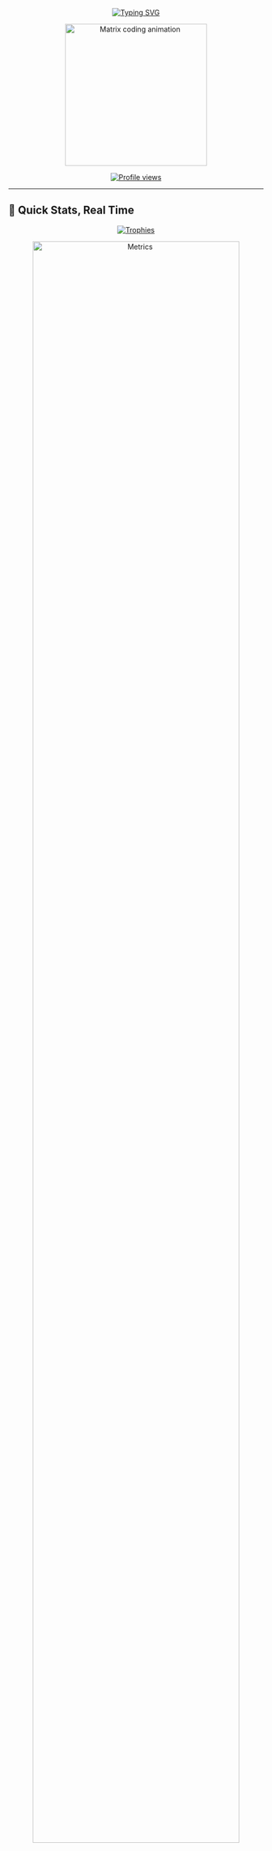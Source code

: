 <!-- ──────────────────────────────────────────────────────────────────────────────
     README v2 — Interactive / Animated Edition for Shriram Rai
     ────────────────────────────────────────────────────────────────────────────── -->

<!-- Typing-effect headline (DenverCoder1/readme-typing-svg) -->
<p align="center">
  <a href="https://git.io/typing-svg">
    <img src="https://readme-typing-svg.demolab.com?font=Fira+Code&weight=700&size=28&pause=1000&color=F78C6B&center=true&vCenter=true&repeat=true&width=900&lines=नमस्ते%2C+I%E2%80%99m+Shriram+Rai!;Full-Stack+Developer;SaaS+Maker+%26+Problem+Solver" alt="Typing SVG"/>
  </a>
</p>

<!-- 3-D Matrix-style coding GIF -->
<p align="center">
  <img src="https://media.giphy.com/media/v1.Y2lkPTc5MGI3NjExMmMwYjdjMWVmZGFlZmExOGQ4ZmRlYzI5Y2NiZDcyYzcwNzMyOWNiZiZjdD1n/26n7b7PjSOZJwVCmY/giphy.gif"
       alt="Matrix coding animation" width="280"/>
</p>

<p align="center">
  <a href="https://komarev.com/ghpvc/?username=Shriram-Rai&style=flat-square&color=brightgreen">
    <img src="https://komarev.com/ghpvc/?username=Shriram-Rai&style=flat-square&color=brightgreen" alt="Profile views"/>
  </a>
</p>

---

## 🎯 Quick Stats, Real Time

<!-- GitHub Trophy (ryo-ma/github-profile-trophy) -->
<p align="center">
  <a href="https://github.com/ryo-ma/github-profile-trophy">
    <img src="https://github-profile-trophy.vercel.app/?username=Shriram-Rai&theme=algolia&no-frame=true&row=1&title=Stars,Followers,Commits,Repositories" alt="Trophies"/>
  </a>
</p>

<!-- lowlighter/metrics  super-card (make sure you run the Action!) -->
<p align="center">
  <img src="https://raw.githubusercontent.com/Shriram-Rai/Shriram-Rai/master/metrics-habits.svg" alt="Metrics" width="90%"/>
</p>

<!-- Activity-graph (Ashutosh00710/github-readme-activity-graph) -->
<p align="center">
  <img src="https://github-readme-activity-graph.vercel.app/graph?username=Shriram-Rai&theme=rogue" alt="Activity Graph"/>
</p>

<!-- Stats + Streak side-by-side -->
<p align="center">
  <img src="https://github-readme-stats.vercel.app/api?username=Shriram-Rai&show_icons=true&theme=tokyonight&hide_border=true"  width="45%" />
  <img src="https://streak-stats.demolab.com?user=Shriram-Rai&theme=tokyonight&border_radius=5" width="45%" />
</p>

<!-- Top languages as donut 🔥 -->
<p align="center">
  <img src="https://github-readme-stats.vercel.app/api/top-langs/?username=Shriram-Rai&layout=donut&hide=html&theme=tokyonight" width="45%"/>
</p>

---

## 🐍 Contribution Snake 2.0

<p align="center">
  <!-- Generated nightly by Platane/snk -->
  <img src="https://github.com/Shriram-Rai/Shriram-Rai/raw/output/github-contribution-grid-snake-dark.svg" alt="Contribution snake animation"/>
</p>

---

## 💬 About Me
```text
🔭  I’m building SaaS prototypes + dev-tools side-projects  
🧩  Languages I enjoy: C++, TypeScript, Go  
🎯  2025 Goal: Ship a bootstrapped product with >1 k users  
📫  Reach me: linkedin.com/in/shriram-rai  |  shriram@example.com
